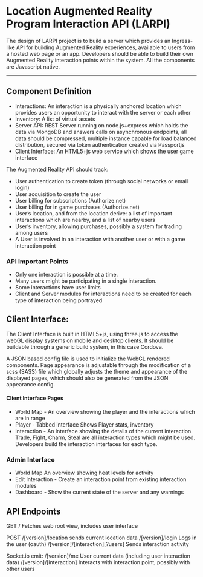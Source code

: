 # Location Augmented Reality Program Interaction API (LARPI)
The design of LARPI project is to build a server which provides an Ingress-like API for building Augmented Reality experiences, available to users from a hosted web page or an app. Developers should be able to build their own Augmented Reality interaction points within the system. All the components are Javascript native.
____
## Component Definition
* Interactions: An interaction is a physically anchored location which provides users an opportunity to interact with the server or each other
* Inventory: A list of virtual assets
* Server API: REST Server running on node.js+express which holds the data via MongoDB and answers calls on asynchronous endpoints, all data should be compressed, multiple instance capable for load balanced distribution, secured via token authentication created via Passportjs
* Client Interface: An HTML5+js web service which shows the user game interface

The Augmented Reality API should track:
* User authentication to create token (through social networks or email login)
* User acquisition to create the user
* User billing for subscriptions (Authorize.net)
* User billing for in game purchases (Authorize.net)
* User’s location, and from the location derive: a list of important interactions which are nearby, and a list of nearby users
* User’s inventory, allowing purchases, possibly a system for trading among users
* A User is involved in an interaction with another user or with a game interaction point

### API Important Points
* Only one interaction is possible at a time.
* Many users might be participating in a single interaction.
* Some interactions have user limits
* Client and Server modules for interactions need to be created for each type of interaction being portrayed

## Client Interface:
The Client Interface is built in HTML5+js, using three.js to access the webGL display systems on mobile and desktop clients. It should be buildable through a generic build system, in this case Cordova.

A JSON based config file is used to initialize the WebGL rendered components. Page appearance is adjustable through the modification of a scss (SASS) file which globally adjusts the theme and appearance of the displayed pages, which should also be generated from the JSON appearance config.

#### Client Interface Pages
* World Map - An overview showing the player and the interactions which are in range
* Player - Tabbed interface Shows Player stats, inventory
* Interaction - An interface showing the details of the current interaction. Trade, Fight, Charm, Steal are all interaction types which might be used. Developers build the interaction interfaces for each type.

### Admin Interface
* World Map An overview showing heat levels for activity
* Edit Interaction - Create an interaction point from existing interaction modules
* Dashboard - Show the current state of the server and any warnings

## API Endpoints
GET
/ Fetches web root view, includes user interface

POST
/[version]/location sends current location data
/[version]/login Logs in the user (oauth)
/[version]/[interaction][?users] Sends interaction activity

Socket.io emit:
/[version]/me User current data (including user interaction data)
/[version]/[interaction] Interacts with interaction point, possibly with other users
